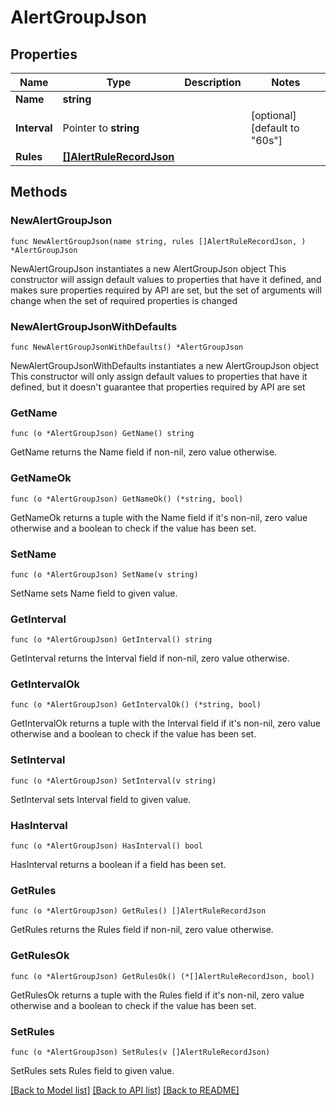 # AlertGroupJson

## Properties

Name | Type | Description | Notes
------------ | ------------- | ------------- | -------------
**Name** | **string** |  | 
**Interval** | Pointer to **string** |  | [optional] [default to "60s"]
**Rules** | [**[]AlertRuleRecordJson**](AlertRuleRecordJson.md) |  | 

## Methods

### NewAlertGroupJson

`func NewAlertGroupJson(name string, rules []AlertRuleRecordJson, ) *AlertGroupJson`

NewAlertGroupJson instantiates a new AlertGroupJson object
This constructor will assign default values to properties that have it defined,
and makes sure properties required by API are set, but the set of arguments
will change when the set of required properties is changed

### NewAlertGroupJsonWithDefaults

`func NewAlertGroupJsonWithDefaults() *AlertGroupJson`

NewAlertGroupJsonWithDefaults instantiates a new AlertGroupJson object
This constructor will only assign default values to properties that have it defined,
but it doesn't guarantee that properties required by API are set

### GetName

`func (o *AlertGroupJson) GetName() string`

GetName returns the Name field if non-nil, zero value otherwise.

### GetNameOk

`func (o *AlertGroupJson) GetNameOk() (*string, bool)`

GetNameOk returns a tuple with the Name field if it's non-nil, zero value otherwise
and a boolean to check if the value has been set.

### SetName

`func (o *AlertGroupJson) SetName(v string)`

SetName sets Name field to given value.


### GetInterval

`func (o *AlertGroupJson) GetInterval() string`

GetInterval returns the Interval field if non-nil, zero value otherwise.

### GetIntervalOk

`func (o *AlertGroupJson) GetIntervalOk() (*string, bool)`

GetIntervalOk returns a tuple with the Interval field if it's non-nil, zero value otherwise
and a boolean to check if the value has been set.

### SetInterval

`func (o *AlertGroupJson) SetInterval(v string)`

SetInterval sets Interval field to given value.

### HasInterval

`func (o *AlertGroupJson) HasInterval() bool`

HasInterval returns a boolean if a field has been set.

### GetRules

`func (o *AlertGroupJson) GetRules() []AlertRuleRecordJson`

GetRules returns the Rules field if non-nil, zero value otherwise.

### GetRulesOk

`func (o *AlertGroupJson) GetRulesOk() (*[]AlertRuleRecordJson, bool)`

GetRulesOk returns a tuple with the Rules field if it's non-nil, zero value otherwise
and a boolean to check if the value has been set.

### SetRules

`func (o *AlertGroupJson) SetRules(v []AlertRuleRecordJson)`

SetRules sets Rules field to given value.



[[Back to Model list]](../README.md#documentation-for-models) [[Back to API list]](../README.md#documentation-for-api-endpoints) [[Back to README]](../README.md)


